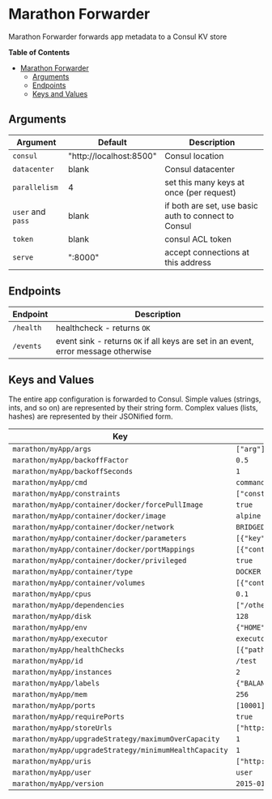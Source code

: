 # Marathon Forwarder

Marathon Forwarder forwards app metadata to a Consul KV store

<!-- markdown-toc start - Don't edit this section. Run M-x markdown-toc/generate-toc again -->
**Table of Contents**

- [Marathon Forwarder](#marathon-forwarder)
    - [Arguments](#arguments)
    - [Endpoints](#endpoints)
    - [Keys and Values](#keys-and-values)

<!-- markdown-toc end -->

## Arguments

Argument | Default | Description
---------|---------|------------
`consul` | "http://localhost:8500" | Consul location
`datacenter` | blank | Consul datacenter
`parallelism` | 4 | set this many keys at once (per request)
`user` and `pass` | blank | if both are set, use basic auth to connect to Consul
`token` | blank | consul ACL token
`serve` | ":8000" | accept connections at this address

## Endpoints

Endpoint | Description
---------|------------
`/health` | healthcheck - returns `OK`
`/events` | event sink - returns `OK` if all keys are set in an event, error message otherwise

## Keys and Values

The entire app configuration is forwarded to Consul. Simple values (strings,
ints, and so on) are represented by their string form. Complex values (lists,
hashes) are represented by their JSONified form.

Key | Example Value
----|--------------
`marathon/myApp/args` | `["arg"]`
`marathon/myApp/backoffFactor` | `0.5`
`marathon/myApp/backoffSeconds` | `1`
`marathon/myApp/cmd` | `command`
`marathon/myApp/constraints` | `["constraint"]`
`marathon/myApp/container/docker/forcePullImage` | `true`
`marathon/myApp/container/docker/image` | `alpine`
`marathon/myApp/container/docker/network` | `BRIDGED`
`marathon/myApp/container/docker/parameters` | `[{"key":"hostname","value":"container.example.com"}]`
`marathon/myApp/container/docker/portMappings` | `[{"containerPort":8080,"hostPort":8080,"servicePort":0,"protocol":"tcp"}]`
`marathon/myApp/container/docker/privileged` | `true`
`marathon/myApp/container/type` | `DOCKER`
`marathon/myApp/container/volumes` | `[{"containerPath":"/tmp","hostPath":"/tmp/container","mode":"rw"}]`
`marathon/myApp/cpus` | `0.1`
`marathon/myApp/dependencies` | `["/otherApp"]`
`marathon/myApp/disk` | `128`
`marathon/myApp/env` | `{"HOME":"/tmp"}`
`marathon/myApp/executor` | `executor`
`marathon/myApp/healthChecks` | `[{"path":"/","portIndex":0,"protocol":"http","gracePeriodSeconds":30,"intervalSeconds":15,"timeoutSeconds":30,"maxConsecutiveFailures":5}]`
`marathon/myApp/id` | `/test`
`marathon/myApp/instances` | `2`
`marathon/myApp/labels` | `{"BALANCE":"yes"}`
`marathon/myApp/mem` | `256`
`marathon/myApp/ports` | `[10001]`
`marathon/myApp/requirePorts` | `true`
`marathon/myApp/storeUrls` | `["http://example.com/resource/"]`
`marathon/myApp/upgradeStrategy/maximumOverCapacity` | `1`
`marathon/myApp/upgradeStrategy/minimumHealthCapacity` | `1`
`marathon/myApp/uris` | `["http://example.com/"]`
`marathon/myApp/user` | `user`
`marathon/myApp/version` | `2015-01-01T00:00:00Z`

